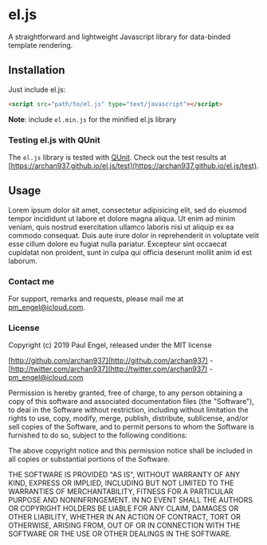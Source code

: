 # el.js

A straightforward and lightweight Javascript library for data-binded template rendering.

## Installation

Just include el.js:

```html
<script src="path/to/el.js" type="text/javascript"></script>
```

**Note**: include `el.min.js` for the minified el.js library

### Testing el.js with QUnit

The `el.js` library is tested with [QUnit](http://qunitjs.com). Check out the test results at [https://archan937.github.io/el.js/test](https://archan937.github.io/el.js/test).

## Usage

Lorem ipsum dolor sit amet, consectetur adipisicing elit, sed do eiusmod tempor incididunt ut labore et dolore magna aliqua. Ut enim ad minim veniam, quis nostrud exercitation ullamco laboris nisi ut aliquip ex ea commodo consequat. Duis aute irure dolor in reprehenderit in voluptate velit esse cillum dolore eu fugiat nulla pariatur. Excepteur sint occaecat cupidatat non proident, sunt in culpa qui officia deserunt mollit anim id est laborum.

### Contact me

For support, remarks and requests, please mail me at [pm_engel@icloud.com](mailto:pm_engel@icloud.com).

### License

Copyright (c) 2019 Paul Engel, released under the MIT license

[http://github.com/archan937](http://github.com/archan937) - [http://twitter.com/archan937](http://twitter.com/archan937) - [pm_engel@icloud.com](mailto:pm_engel@icloud.com)

Permission is hereby granted, free of charge, to any person obtaining a copy of this software and associated documentation files (the "Software"), to deal in the Software without restriction, including without limitation the rights to use, copy, modify, merge, publish, distribute, sublicense, and/or sell copies of the Software, and to permit persons to whom the Software is furnished to do so, subject to the following conditions:

The above copyright notice and this permission notice shall be included in all copies or substantial portions of the Software.

THE SOFTWARE IS PROVIDED "AS IS", WITHOUT WARRANTY OF ANY KIND, EXPRESS OR IMPLIED, INCLUDING BUT NOT LIMITED TO THE WARRANTIES OF MERCHANTABILITY, FITNESS FOR A PARTICULAR PURPOSE AND NONINFRINGEMENT. IN NO EVENT SHALL THE AUTHORS OR COPYRIGHT HOLDERS BE LIABLE FOR ANY CLAIM, DAMAGES OR OTHER LIABILITY, WHETHER IN AN ACTION OF CONTRACT, TORT OR OTHERWISE, ARISING FROM, OUT OF OR IN CONNECTION WITH THE SOFTWARE OR THE USE OR OTHER DEALINGS IN THE SOFTWARE.
